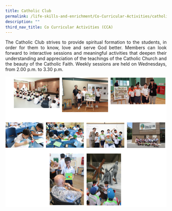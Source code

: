 ```yaml
---
title: Catholic Club
permalink: /life-skills-and-enrichment/Co-Curricular-Activities/catholic-club/
description: ""
third_nav_title: Co Curricular Activities (CCA)
---
```

<p align="justify">
The Catholic Club strives to provide spiritual formation to the students, in order for them to know, love and serve God better. Members can look forward to interactive sessions and meaningful activities that deepen their understanding and appreciation of the teachings of the Catholic Church and the beauty of the Catholic Faith. Weekly sessions are held on Wednesdays, from 2.00 p.m. to 3.30 p.m. </p>

![](/images/catholicclub1.png)
![](/images/catholicclub2.png)
